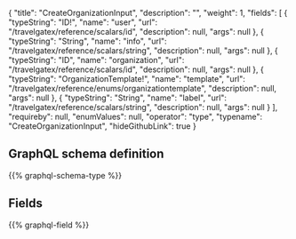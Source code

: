 {
  "title": "CreateOrganizationInput",
  "description": "",
  "weight": 1,
  "fields": [
    {
      "typeString": "ID!",
      "name": "user",
      "url": "/travelgatex/reference/scalars/id",
      "description": null,
      "args": null
    },
    {
      "typeString": "String",
      "name": "info",
      "url": "/travelgatex/reference/scalars/string",
      "description": null,
      "args": null
    },
    {
      "typeString": "ID",
      "name": "organization",
      "url": "/travelgatex/reference/scalars/id",
      "description": null,
      "args": null
    },
    {
      "typeString": "OrganizationTemplate!",
      "name": "template",
      "url": "/travelgatex/reference/enums/organizationtemplate",
      "description": null,
      "args": null
    },
    {
      "typeString": "String",
      "name": "label",
      "url": "/travelgatex/reference/scalars/string",
      "description": null,
      "args": null
    }
  ],
  "requireby": null,
  "enumValues": null,
  "operator": "type",
  "typename": "CreateOrganizationInput",
  "hideGithubLink": true
}
## GraphQL schema definition

{{% graphql-schema-type %}}

## Fields

{{% graphql-field %}}
